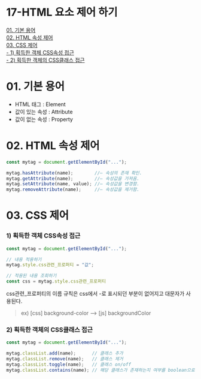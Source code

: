 # 17-HTML 요소 제어 하기
[01. 기본 용어](#01-기본-용어)  
[02. HTML 속성 제어](#02-html-속성-제어)  
[03. CSS 제어](#03-css-제어)  
[- 1) 획득한 객체 CSS속성 접근](#1-획득한-객체-css속성-접근)  
[- 2) 획득한 객체의 CSS클래스 접근](#2-획득한-객체의-css클래스-접근)  

# 01. 기본 용어

- HTML 태그 : Element
- 값이 있는 속성 : Attribute
- 값이 없는 속성 : Property

# 02. HTML 속성 제어

```jsx
const mytag = document.getElementById("...");

mytag.hasAttribute(name);        //— 속성의 존재 확인.
mytag.getAttribute(name);        //— 속성값을 가져옴.
mytag.setAttribute(name, value); //— 속성값을 변경함.
mytag.removeAttribute(name);     //— 속성값을 제거함.
```

# 03. CSS 제어

### 1) 획득한 객체 CSS속성 접근

```jsx
const mytag = document.getElementById("...");

// 내용 적용하기
mytag.style.css관련_프로퍼티 = "값";

// 적용된 내용 조회하기
const css = mytag.style.css관련_프로퍼티
```

css관련_프로퍼티의 이름 규칙은 css에서 -로 표시되던 부분이 없어지고 대문자가 사용된다.  

> ex) [css] background-color --> [js] backgroundColor
> 

### 2) 획득한 객체의 CSS클래스 접근

```jsx
const mytag = document.getElementById("...");

mytag.classList.add(name);      // 클래스 추가
mytag.classList.remove(name);   // 클래스 제거
mytag.classList.toggle(name);   // 클래스 on/off
mytag.classList.contains(name); // 해당 클래스가 존재하는지 여부를 boolean으로 반환
```

